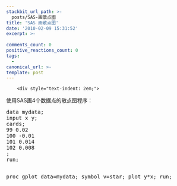 ```yaml
---
stackbit_url_path: >-
  posts/SAS-画散点图
title: 'SAS 画散点图'
date: '2010-02-09 15:31:52'
excerpt: >-
  
comments_count: 0
positive_reactions_count: 0
tags: 
  - 
canonical_url: >-
template: post
---
```


        <div style="text-indent: 2em;">
<p>使用SAS画4个数据点的散点图程序：</p>
<pre style="text-indent: 0;" class="brush: plain">data mydata;
input x y;
cards;
99 0.02
100 -0.01
101 0.014
102 0.008
;
run;

proc gplot data=mydata;
symbol v=star;
plot y*x;
run;
</pre>
</div>
      
